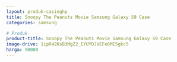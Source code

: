 ```yaml
---
layout: produk-casinghp
title: Snoopy The Peanuts Movie Samsung Galaxy S9 Case
categories: samsung

# Produk
product-title: Snoopy The Peanuts Movie Samsung Galaxy S9 Case
image-drive: 1ipR42KsB3MgZ2_EYUYDJVEFe6MI5gkc5
harga: 90000
---
```

